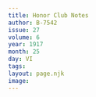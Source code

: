 ```yaml
---
title: Honor Club Notes
author: B-7542
issue: 27
volume: 6
year: 1917
month: 25
day: VI
tags:
layout: page.njk
image:
---
```



